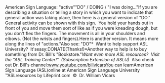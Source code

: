 American Sign Language: "active""DO" / DOING / "I was doing..."If you are describing a situation or telling a story in which you want to 
	indicate that general action was taking place, then here is a general 
	version of "DO."  General activity can be shown with this sign. 
			You hold your hands out in front of you and move them sort of like 
			as if you were kneading dough, but you don't flex the fingers. The 
			movement is all in your shoulders and elbows. (Not the wrists and 
			fingers).Here is another version. It means more along the lines of "actions."Also see: "DO"* 
Want to help support ASL University?  It'seasy:DONATE(Thanks!)*Another way to help is to buy something from Dr. Bill's "Bookstore."*Want even more ASL resources?  Visit the "ASL Training Center!"  (Subscription 
Extension of ASLU)*  Also check out Dr. Bill's channel:www.youtube.com/billvicarsYou can learnAmerican Sign Language (ASL)online at American Sign Language University ™ASLresources by Lifeprint.com  ©  Dr. William Vicars